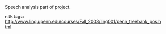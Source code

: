 Speech analysis part of project.

nltk tags:
http://www.ling.upenn.edu/courses/Fall_2003/ling001/penn_treebank_pos.html
